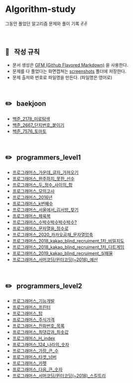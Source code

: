 # Algorithm-study
그동안 풀었던 알고리즘 문제와 풀이 기록 ✌️✌️


<br/>


## 📌 &nbsp; 작성 규칙

- 문서 생성은 [GFM (Github Flavored Markdown)](https://help.github.com/en/github/writing-on-github) 을 사용한다.
- 문제를 다 풀었다는 화면캡쳐는 [screenshots](https://github.com/ChoiEunji0114/Algorithm-study/tree/master/posts/screenshots) 폴더에 저장한다. 
- 문제 출저와 번호로 파일명을 만든다. (파일명은 영어로)

<br/>


## ✏️ &nbsp; baekjoon

- [백준_2178_미로탐색](https://github.com/ChoiEunji0114/Algorithm-study/blob/master/posts/boj-2178.md)
- [백준_2667_단지번호_붙이기](https://github.com/ChoiEunji0114/Algorithm-study/blob/master/posts/boj-2667.md)
- [백준_7576_토마토](https://github.com/ChoiEunji0114/Algorithm-study/blob/master/posts/boj-7576.md)


<br/>

## ✏️ &nbsp; programmers_level1

- [프로그래머스_가운데_글자_가져오기](https://github.com/ChoiEunji0114/Algorithm-study/blob/master/posts/programmers_12903.md)
- [프로그래머스_완주하지_못한_선수](https://github.com/ChoiEunji0114/Algorithm-study/blob/master/posts/programmers_42576.md)
- [프로그래머스_두_정수_사이의_합](https://github.com/ChoiEunji0114/Algorithm-study/blob/master/posts/programmers_12912.md)
- [프로그래머스_모의고사](https://github.com/ChoiEunji0114/Algorithm-study/blob/master/posts/programmers_42840.md)
- [프로그래머스_2016년](https://github.com/ChoiEunji0114/Algorithm-study/blob/master/posts/programmers_12901.md)
- [프로그래머스_k번째수](https://github.com/ChoiEunji0114/Algorithm-study/blob/master/posts/programmers_42748.md)
- [프로그래머스_서울에서_김서방_찾기](https://github.com/ChoiEunji0114/Algorithm-study/blob/master/posts/programmers_12919.md)
- [프로그래머스_체육복](https://github.com/ChoiEunji0114/Algorithm-study/blob/master/posts/programmers_42862.md)
- [프로그래머스_수박수박수박수박수?](https://github.com/ChoiEunji0114/Algorithm-study/blob/master/posts/programmers_12922.md)
- [프로그래머스_문자열을_정수로](https://github.com/ChoiEunji0114/Algorithm-study/blob/master/posts/programmers_12925.md)
- [프로그래머스_2020_카카오공채_문자열압축](https://github.com/ChoiEunji0114/Algorithm-study/blob/master/posts/programmers_60057.md)
- [프로그래머스_2018_kakao_blind_recruiment_1차_비밀지도](https://github.com/ChoiEunji0114/Algorithm-study/blob/master/posts/programmers_17681.md)
- [프로그래머스_2018_kakao_blind_recruiment_1차_다트게임](https://github.com/ChoiEunji0114/Algorithm-study/blob/master/posts/programmers_17682.md)
- [프로그래머스_2019_kakao_blind_recruiment_실패율](https://github.com/ChoiEunji0114/Algorithm-study/blob/master/posts/programmers_42889.md)
- [프로그래머스_서머코딩/윈터코딩(~2018)_예산](https://github.com/ChoiEunji0114/Algorithm-study/blob/master/posts/programmers_42889.md)



<br/>


## ✏️ &nbsp; programmers_level2

- [프로그래머스_기능개발](https://github.com/ChoiEunji0114/Algorithm-study/blob/master/posts/programmers_42586.md)
- [프로그래머스_프린터](https://github.com/ChoiEunji0114/Algorithm-study/blob/master/posts/programmers_42587.md)
- [프로그래머스_탑](https://github.com/ChoiEunji0114/Algorithm-study/blob/master/posts/programmers_42588.md)
- [프로그래머스_주식가격](https://github.com/ChoiEunji0114/Algorithm-study/blob/master/posts/programmers_42584.md)
- [프로그래머스_전화번호_목록](https://github.com/ChoiEunji0114/Algorithm-study/blob/master/posts/programmers_42577.md)
- [프로그래머스_최댓값과_최솟값](https://github.com/ChoiEunji0114/Algorithm-study/blob/master/posts/programmers_12939.md)
- [프로그래머스_H_index](https://github.com/ChoiEunji0114/Algorithm-study/blob/master/posts/programmers_42747.md)
- [프로그래머스_124_나라의_숫자](https://github.com/ChoiEunji0114/Algorithm-study/blob/master/posts/programmers_12899.md)
- [프로그래머스_가장_큰_수](https://github.com/ChoiEunji0114/Algorithm-study/blob/master/posts/programmers_42746.md)
- [프로그래머스_타겟_넘버](https://github.com/ChoiEunji0114/Algorithm-study/blob/master/posts/programmers_43165.md)
- [프로그래머스_카펫](https://github.com/ChoiEunji0114/Algorithm-study/blob/master/posts/programmers_42842.md)
- [프로그래머스_다음_큰_숫자](https://github.com/ChoiEunji0114/Algorithm-study/blob/master/posts/programmers_12911.md)
- [프로그래머스_서머코딩/윈터코딩(~2018)_스킬트리](https://github.com/ChoiEunji0114/Algorithm-study/blob/master/posts/programmers_49993.md)
 


<br/>
<br/>
